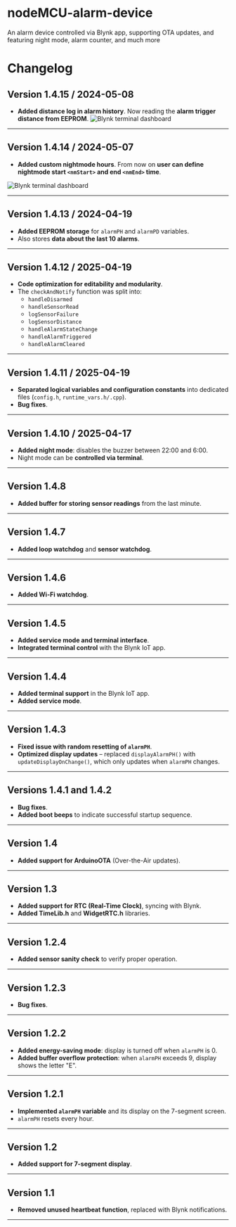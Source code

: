 # nodeMCU-alarm-device
An alarm device controlled via Blynk app, supporting OTA updates, and featuring night mode, alarm counter, and much more


# Changelog

## Version 1.4.15 / 2024-05-08
- **Added distance log in alarm history**. Now reading the **alarm trigger distance from EEPROM**.
![Blynk terminal dashboard](../misc/img.png?raw=true)

---

## Version 1.4.14 / 2024-05-07
- **Added custom nightmode hours**. From now on **user can define nightmode start `<nmStart>` and end `<nmEnd>` time**.

![Blynk terminal dashboard](../misc/blynkdash.png?raw=true)

---

## Version 1.4.13 / 2024-04-19  
- **Added EEPROM storage** for `alarmPH` and `alarmPD` variables.  
- Also stores **data about the last 10 alarms**.

---

## Version 1.4.12 / 2025-04-19  
- **Code optimization for editability and modularity**.  
- The `checkAndNotify` function was split into:  
  - `handleDisarmed`  
  - `handleSensorRead`  
  - `logSensorFailure`  
  - `logSensorDistance`  
  - `handleAlarmStateChange`  
  - `handleAlarmTriggered`  
  - `handleAlarmCleared`

---

## Version 1.4.11 / 2025-04-19  
- **Separated logical variables and configuration constants** into dedicated files (`config.h`, `runtime_vars.h/.cpp`).  
- **Bug fixes**.

---

## Version 1.4.10 / 2025-04-17  
- **Added night mode**: disables the buzzer between 22:00 and 6:00.  
- Night mode can be **controlled via terminal**.

---

## Version 1.4.8  
- **Added buffer for storing sensor readings** from the last minute.

---

## Version 1.4.7  
- **Added loop watchdog** and **sensor watchdog**.

---

## Version 1.4.6  
- **Added Wi-Fi watchdog**.

---

## Version 1.4.5  
- **Added service mode and terminal interface**.  
- **Integrated terminal control** with the Blynk IoT app.

---

## Version 1.4.4  
- **Added terminal support** in the Blynk IoT app.  
- **Added service mode**.

---

## Version 1.4.3  
- **Fixed issue with random resetting of `alarmPH`**.  
- **Optimized display updates** – replaced `displayAlarmPH()` with `updateDisplayOnChange()`, which only updates when `alarmPH` changes.

---

## Versions 1.4.1 and 1.4.2  
- **Bug fixes**.  
- **Added boot beeps** to indicate successful startup sequence.

---

## Version 1.4  
- **Added support for ArduinoOTA** (Over-the-Air updates).

---

## Version 1.3  
- **Added support for RTC (Real-Time Clock)**, syncing with Blynk.  
- **Added TimeLib.h** and **WidgetRTC.h** libraries.

---

## Version 1.2.4  
- **Added sensor sanity check** to verify proper operation.

---

## Version 1.2.3  
- **Bug fixes**.

---

## Version 1.2.2  
- **Added energy-saving mode**: display is turned off when `alarmPH` is 0.  
- **Added buffer overflow protection**: when `alarmPH` exceeds 9, display shows the letter "E".

---

## Version 1.2.1  
- **Implemented `alarmPH` variable** and its display on the 7-segment screen.  
- `alarmPH` resets every hour.

---

## Version 1.2  
- **Added support for 7-segment display**.

---

## Version 1.1  
- **Removed unused heartbeat function**, replaced with Blynk notifications.

---
